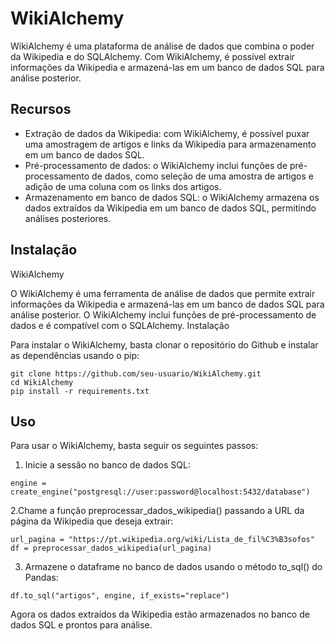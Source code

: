 # WikiAlchemy

WikiAlchemy é uma plataforma de análise de dados que combina o poder da Wikipedia e do SQLAlchemy. Com WikiAlchemy, é possível extrair informações da Wikipedia e armazená-las em um banco de dados SQL para análise posterior.

## Recursos

- Extração de dados da Wikipedia: com WikiAlchemy, é possível puxar uma amostragem de artigos e links da Wikipedia para armazenamento em um banco de dados SQL.
- Pré-processamento de dados: o WikiAlchemy inclui funções de pré-processamento de dados, como seleção de uma amostra de artigos e adição de uma coluna com os links dos artigos.
- Armazenamento em banco de dados SQL: o WikiAlchemy armazena os dados extraídos da Wikipedia em um banco de dados SQL, permitindo análises posteriores.

## Instalação

WikiAlchemy

O WikiAlchemy é uma ferramenta de análise de dados que permite extrair informações da Wikipedia e armazená-las em um banco de dados SQL para análise posterior. O WikiAlchemy inclui funções de pré-processamento de dados e é compatível com o SQLAlchemy.
Instalação

Para instalar o WikiAlchemy, basta clonar o repositório do Github e instalar as dependências usando o pip:
 
 ```
 git clone https://github.com/seu-usuario/WikiAlchemy.git
cd WikiAlchemy
pip install -r requirements.txt
 ```

## Uso
Para usar o WikiAlchemy, basta seguir os seguintes passos:

1. Inicie a sessão no banco de dados SQL:

 ```
 engine = create_engine("postgresql://user:password@localhost:5432/database")
 ```
 
 2.Chame a função preprocessar_dados_wikipedia() passando a URL da página da Wikipedia que deseja extrair:
 
 ```
 url_pagina = "https://pt.wikipedia.org/wiki/Lista_de_fil%C3%B3sofos"
df = preprocessar_dados_wikipedia(url_pagina)
 ```
 
 3. Armazene o dataframe no banco de dados usando o método to_sql() do Pandas:

```
df.to_sql("artigos", engine, if_exists="replace")
```

Agora os dados extraídos da Wikipedia estão armazenados no banco de dados SQL e prontos para análise.
 

